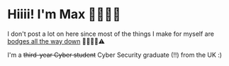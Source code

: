 # Hiiii! I'm Max 💁🏽‍♂️✨

I don't post a lot on here since most of the things I make for myself are [bodges all the way down](https://www.youtube.com/watch?v=lIFE7h3m40U&t=20s) 🍝👨🏽‍🔧⚠️

I'm a ~~third-year Cyber student~~ Cyber Security graduate (!!) from the UK :)
